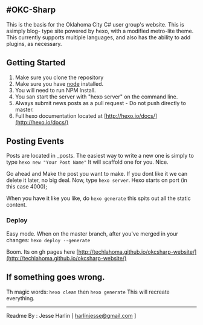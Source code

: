#OKC-Sharp
---

This is the basis for the Oklahoma City C# user group's website. This is asimply blog- type site powered by hexo, with a modified metro-lite theme. This currently supports multiple languages, and also has the ability to add plugins, as necessary.

## Getting Started

1. Make sure you clone the repository
2. Make sure you have [node](http://nodejs.org/download/) installed.
2. You will need to run NPM Install.
3. You san start the server with "hexo server" on the command line.
4. Always submit news posts as a pull request - Do not push directly to master.
5. Full hexo documentation located at [http://hexo.io/docs/](http://hexo.io/docs/)

## Posting Events

Posts are located in _posts. The easiest way to write a new one is simply to type ```hexo new "Your Post Name"``` It will scaffold one for you. Nice.

Go ahead and Make the post you want to make. If you dont like it we can delete it later, no big deal. Now, type ```hexo server```. Hexo starts on port (in this case 4000);

When you have it like you like, do ```hexo generate``` this spits out all the static content.


### Deploy

Easy mode. When on the master branch, after you've merged in your changes: ```hexo deploy --generate``` 

Boom. Its on gh pages here [http://techlahoma.github.io/okcsharp-website/](http://techlahoma.github.io/okcsharp-website/)



## If something goes wrong.

Th magic words: ```hexo clean``` then ```hexo generate``` This will recreate everything.

---
Readme By : Jesse Harlin [ harlinjesse@gmail.com ]